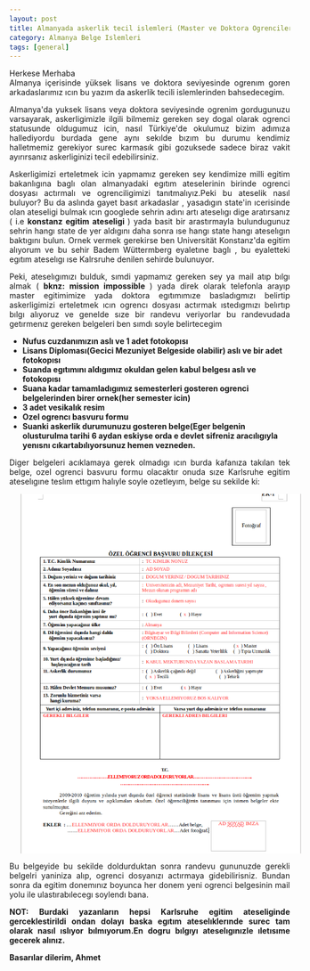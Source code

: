 ```yaml
---
layout: post
title: Almanyada askerlik tecil islemleri (Master ve Doktora Ogrencileri)
category: Almanya Belge Islemleri
tags: [general]
---
```


<p style="text-align:justify"> Herkese Merhaba <br>
    Almanya içerisinde yüksek lisans ve doktora seviyesinde ogrenım goren arkadaslarımız ıcın bu yazım da askerlik tecili islemlerinden bahsedecegim.  </p>
    
<p style="text-align:justify"> Almanya'da yuksek lisans veya doktora seviyesinde ogrenim gordugunuzu varsayarak, askerligimizle ilgili bilmemiz gereken sey dogal olarak ogrenci statusunde oldugumuz icin, nasıl Türkiye'de okulumuz bizim adımıza hallediyordu burdada gene aynı sekılde bızım bu durumu kendimiz halletmemiz gerekiyor surec karmasık gibi gozuksede sadece biraz vakit ayırırsanız askerliginizi tecil edebilirsiniz.</p>

<p style="text-align:justify"> Askerligimizi erteletmek icin yapmamız gereken sey kendimize milli egitim bakanlıgına baglı olan almanyadaki egıtım ateselerinin birinde ogrenci dosyası actırmalı ve ogrenciligimizi tanıtmalıyız.Peki bu ateselik nasıl buluyor? Bu da aslında gayet basıt arkadaslar , yasadıgın state'in ıcerisinde olan ateseligi bulmak ıcın googlede sehrin adını artı ateselıgı dige aratırsanız ( i.e <b>konstanz egitim ateseligi </b> ) yada basit bir arastırmayla bulundugunuz sehrin hangı state de yer aldıgını daha sonra ıse hangı state hangı ateselıgın baktıgını bulun. Ornek vermek gerekirse ben Universität Konstanz'da egitim alıyorum ve bu sehir Badem Wüttermberg eyaletıne baglı , bu eyaletteki egıtım ateselıgı ıse Kalrsruhe denilen sehirde bulunuyor. </p>

<p style="text-align:justify"> Peki, ateselıgımızı bulduk, sımdi yapmamız gereken sey ya mail atıp bılgı almak (<b> bknz: mission impossible </b> ) yada direk olarak telefonla arayıp master egitimimize yada doktora egıtımımıze basladıgmızı belirtip askerligimizi erteletmek ıcın ogrencı dosyası actırmak ıstedıgmızı belırtıp bılgı alıyoruz ve genelde sıze bir randevu veriyorlar bu randevudada getırmenız gereken belgeleri ben sımdı soyle belirtecegim
     <b> <ul>
             <li>Nufus cuzdanımızın aslı ve 1 adet fotokopısı</li>
           <li>Lisans Diploması(Gecici Mezuniyet Belgeside olabilir) aslı ve bir adet fotokopısı</li>
           <li>Suanda egıtımını aldıgımız okuldan gelen kabul belgesı aslı ve fotokopısı</li>
           <li>Suana kadar tamamladıgımız semesterleri gosteren ogrenci belgelerinden birer ornek(her semester icin)</li>
           <li>3 adet vesikalık resim</li>
           <li>Ozel ogrencı basvuru formu</li>
            <li>Suanki askerlik durumunuzu gosteren belge(Eger belgenin olusturulma tarihi 6 aydan eskiyse orda e devlet sifreniz aracılıgıyla yenısnı cıkartabılıyorsunuz hemen vezneden.</li>
         </ul>
     </b>
  </p>
  
  
<p style="text-align:justify"> Diger belgeleri acıklamaya gerek olmadıgı ıcın burda kafanıza takılan tek belge, ozel ogrenci basvuru formu olacaktır onuda sıze Karlsruhe egitim ateselıgıne teslım ettıgım halıyle soyle ozetleyım, belge su sekilde ki: <br></p>

<p>
<img style="max-width: 100%;" align="center" hspace="20" src="/images/AskerlikResimler/sa/ozelogrenci.png" alt="ozel ogrenci belgesi" height="auto">
  
</p>


<p style="text-align:justify"> Bu belgeyide bu sekilde doldurduktan sonra randevu gununuzde gerekli belgelri yaniniza alıp, ogrenci dosyanızı actırmaya gidebilirisniz. Bundan sonra da egitim donemınız boyunca her donem yeni ogrenci belgesinin mail yolu ile ulastırabılecegı soylendı bana. </p>


<p style="text-align:justify"> <b>NOT: Burdaki yazanların hepsi Karlsruhe egitim ateseliginde gerceklestirildi ondan dolayı baska egıtım ateselıklerınde surec tam olarak nasıl ıslıyor bılmıyorum.En dogru bılgıyı ateselıgınızle ıletısıme gecerek alınız. </p>
  
  
  <p style="text-align:justify"> Basarılar dilerim, Ahmet</p>


  

 


 


